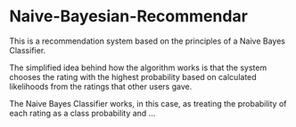 # Naive-Bayesian-Recommendar
This is a recommendation system based on the principles of a Naive Bayes Classifier. 

The simplified idea behind how the algorithm works is that the system chooses the rating with the highest probability based on calculated likelihoods
from the ratings that other users gave. 

The Naive Bayes Classifier works, in this case, as treating the probability of each rating as a class probability and ...
